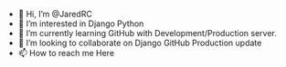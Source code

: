 - 👋 Hi, I’m @JaredRC
- 👀 I’m interested in Django Python
- 🌱 I’m currently learning GitHub with Development/Production server.
- 💞️ I’m looking to collaborate on Django GitHub Production update
- 📫 How to reach me Here

<!---
JaredRC/JaredRC is a ✨ special ✨ repository because its `README.md` (this file) appears on your GitHub profile.
You can click the Preview link to take a look at your changes.
--->
